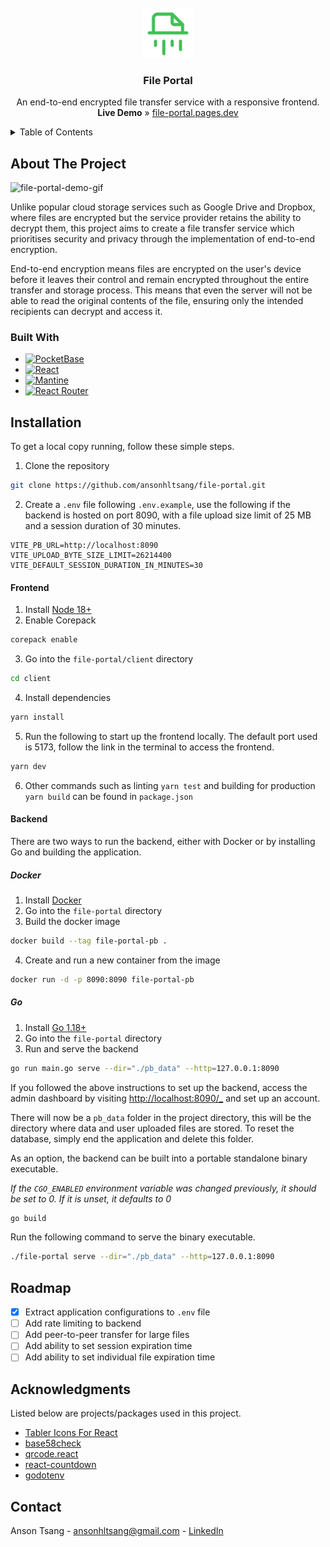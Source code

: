 <br/>

<div align="center">
  <a href="https://github.com/ansonhltsang/file-portal">
    <img src="client/src/favicon.svg" alt="Logo" width="80" height="80">
  </a>
  <h3 align="center">File Portal</h3>
  <p align="center">
    An end-to-end encrypted file transfer service with a responsive frontend.
        <br />
    <strong>Live Demo</strong> » <a href="https://file-portal.pages.dev/">file-portal.pages.dev</a>
    <br />
  </p>
</div>

<details>
  <summary>Table of Contents</summary>
  <ol>
    <li>
      <a href="#about-the-project">About The Project</a>
      <ul>
        <li><a href="#built-with">Built With</a></li>
      </ul>
    </li>
    <li>
      <a href="#installation">Installation</a>
      <ul>
        <li><a href="#frontend">Frontend</a></li>
        <li><a href="#backend">Backend</a></li>
      </ul>
    </li>
    <li><a href="#roadmap">Roadmap</a></li>
    <li><a href="#acknowledgments">Acknowledgments</a></li>
    <li><a href="#contact">Contact</a></li>
  </ol>
</details>

## About The Project
![file-portal-demo-gif][demo-gif]

Unlike popular cloud storage services such as Google Drive and Dropbox, where files are encrypted but the service provider 
retains the ability to decrypt them, this project aims to create a file transfer service which prioritises security and 
privacy through the implementation of end-to-end encryption.

End-to-end encryption means files are encrypted on the user's device before it leaves their control and remain encrypted 
throughout the entire transfer and storage process. This means that even the server will not be able to read the 
original contents of the file, ensuring only the intended recipients can decrypt and access it.

### Built With
- [![PocketBase][pocketbase.io]][pocketbase-url]
- [![React][react.dev]][react-url]
- [![Mantine][mantine.dev]][mantine-url]
- [![React Router][reactrouter.com]][reactrouter-url]

## Installation
To get a local copy running, follow these simple steps.

1. Clone the repository
```sh
git clone https://github.com/ansonhltsang/file-portal.git
```
2. Create a `.env` file following `.env.example`, use the following if the backend is hosted on port 8090, with a file 
upload size limit of 25 MB and a session duration of 30 minutes.
```
VITE_PB_URL=http://localhost:8090
VITE_UPLOAD_BYTE_SIZE_LIMIT=26214400
VITE_DEFAULT_SESSION_DURATION_IN_MINUTES=30
```

#### Frontend
1. Install [Node 18+][node-url]
2. Enable Corepack
```sh
corepack enable
```
3. Go into the `file-portal/client` directory
```sh
cd client
```
4. Install dependencies
```sh
yarn install
```
5. Run the following to start up the frontend locally. The default port used is 5173, follow the link in the terminal to access the frontend.
```sh
yarn dev
```
6. Other commands such as linting `yarn test` and building for production `yarn build`  can be found in `package.json`

#### Backend
There are two ways to run the backend, either with Docker or by installing Go and building the application.

##### *Docker*
1. Install [Docker][docker-url]
2. Go into the `file-portal` directory
3. Build the docker image
```sh
docker build --tag file-portal-pb .
```
4. Create and run a new container from the image
```sh 
docker run -d -p 8090:8090 file-portal-pb
```

##### *Go*
1. Install [Go 1.18+][go-url]
2. Go into the `file-portal` directory
3. Run and serve the backend
```sh 
go run main.go serve --dir="./pb_data" --http=127.0.0.1:8090
```
If you followed the above instructions to set up the backend, access the admin dashboard by visiting [http://localhost:8090/_](http://localhost:8090/_) and set up an account.

There will now be a `pb_data` folder in the project directory, this will be the directory where data and user uploaded files are stored. To reset the database, simply end the application and delete this folder.

As an option, the backend can be built into a portable standalone binary executable.

*If the `CGO_ENABLED` environment variable was changed previously, it should be set to 0. If it is unset, it defaults to 0*

```sh 
go build
```
Run the following command to serve the binary executable.
```sh
./file-portal serve --dir="./pb_data" --http=127.0.0.1:8090
```

## Roadmap
- [X] Extract application configurations to `.env` file
- [ ] Add rate limiting to backend
- [ ] Add peer-to-peer transfer for large files
- [ ] Add ability to set session expiration time
- [ ] Add ability to set individual file expiration time

## Acknowledgments

Listed below are projects/packages used in this project.

- [Tabler Icons For React](https://tabler-icons.io/)
- [base58check](https://www.npmjs.com/package/base58check)
- [qrcode.react](https://www.npmjs.com/package/qrcode.react)
- [react-countdown](https://www.npmjs.com/package/react-countdown)
- [godotenv](https://github.com/joho/godotenv)

## Contact
Anson Tsang - ansonhltsang@gmail.com - [LinkedIn](https://www.linkedin.com/in/hlansontsang)

<!-- MARKDOWN LINKS & IMAGES -->
[demo-gif]: https://github.com/ansonhltsang/file-portal/assets/111023420/f8deb5cc-3534-4631-85c8-2c97892512d3
[react.dev]: https://img.shields.io/badge/React-20232A?style=for-the-badge&logo=react&logoColor=61DAFB
[react-url]: https://react.dev/
[mantine.dev]:https://img.shields.io/badge/Mantine-5B5B5B?style=for-the-badge&logo=mantine
[mantine-url]: https://mantine.dev/
[pocketbase.io]: https://img.shields.io/badge/PocketBase-B8DBE4?style=for-the-badge&logo=PocketBase&logoColor=black
[pocketbase-url]: https://pocketbase.io/
[reactrouter.com]: https://img.shields.io/badge/React_Router-CA4245?style=for-the-badge&logo=react-router&logoColor=white
[reactrouter-url]: https://reactrouter.com/
[node-url]: https://nodejs.org/en
[docker-url]: https://docs.docker.com/get-docker/
[go-url]: https://go.dev/doc/install
